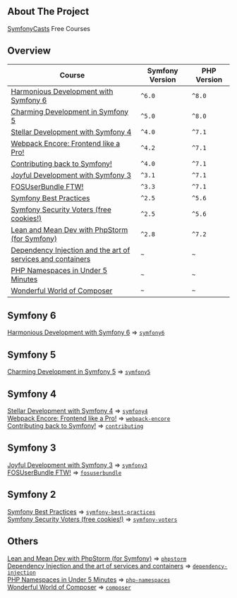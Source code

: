 ## About The Project
[SymfonyCasts][symfonycasts] Free Courses


## Overview
| Course                                                                                 | Symfony Version | PHP Version |
|----------------------------------------------------------------------------------------|-----------------|-------------|
| [Harmonious Development with Symfony 6][sc-symfony6]                                   | `^6.0`          | `^8.0`      |
| [Charming Development in Symfony 5][sc-symfony5]                                       | `^5.0`          | `^8.0`      |
| [Stellar Development with Symfony 4][sc-symfony4]                                      | `^4.0`          | `^7.1`      |
| [Webpack Encore: Frontend like a Pro!][sc-webpack-encore]                              | `^4.2`          | `^7.1`      |
| [Contributing back to Symfony!][sc-contributing]                                       | `^4.0`          | `^7.1`      |
| [Joyful Development with Symfony 3][sc-symfony3]                                       | `^3.1`          | `^7.1`      |
| [FOSUserBundle FTW!][sc-fosuserbundle]                                                 | `^3.3`          | `^7.1`      |
| [Symfony Best Practices][sc-symfony-best-practices]                                    | `^2.5`          | `^5.6`      |
| [Symfony Security Voters (free cookies!)][sc-symfony-voters]                           | `^2.5`          | `^5.6`      |
| [Lean and Mean Dev with PhpStorm &#40;for Symfony&#41;][sc-phpstorm]                   | `^2.8`          | `^7.2`      |
| [Dependency Injection and the art of services and containers][sc-dependency-injection] | `~`             | `~`         |
| [PHP Namespaces in Under 5 Minutes][sc-php-namespaces]                                 | `~`             | `~`         |
| [Wonderful World of Composer][sc-composer]                                             | `~`             | `~`         |


## Symfony 6
[Harmonious Development with Symfony 6][sc-symfony6] => [`symfony6`][symfony6]


## Symfony 5
[Charming Development in Symfony 5][sc-symfony5] => [`symfony5`][symfony5] 


## Symfony 4
[Stellar Development with Symfony 4][sc-symfony4] => [`symfony4`][symfony4]  
[Webpack Encore: Frontend like a Pro!][sc-webpack-encore] => [`webpack-encore`][webpack-encore]  
[Contributing back to Symfony!][sc-contributing] => [`contributing`][contributing]  


## Symfony 3
[Joyful Development with Symfony 3][sc-symfony3] => [`symfony3`][symfony3]  
[FOSUserBundle FTW!][sc-fosuserbundle] => [`fosuserbundle`][fosuserbundle]  


## Symfony 2
[Symfony Best Practices][sc-symfony-best-practices] => [`symfony-best-practices`][symfony-best-practices]  
[Symfony Security Voters (free cookies!)][sc-symfony-voters] => [`symfony-voters`][symfony-voters]  


## Others 
[Lean and Mean Dev with PhpStorm &#40;for Symfony&#41;][sc-phpstorm] => [`phpstorm`][phpstorm]  
[Dependency Injection and the art of services and containers][sc-dependency-injection] => [`dependency-injection`][dependency-injection]   
[PHP Namespaces in Under 5 Minutes][sc-php-namespaces] => [`php-namespaces`][php-namespaces]  
[Wonderful World of Composer][sc-composer] => [`composer`][composer]   


[//]: # (Links)
[symfonycasts]: https://symfonycasts.com/


[//]: # (Symfony 6)
[sc-symfony6]: https://symfonycasts.com/screencast/symfony
[symfony6]: https://github.com/habibun/symfony-casts/tree/symfony6


[//]: # (Symfony 5)
[sc-symfony5]: https://symfonycasts.com/screencast/symfony5
[symfony5]: https://github.com/habibun/symfony-casts/tree/symfony5


[//]: # (Symfony 4)
[sc-symfony4]: https://symfonycasts.com/screencast/symfony4
[symfony4]: https://github.com/habibun/symfony-casts/tree/symfony4

[sc-webpack-encore]: https://symfonycasts.com/screencast/webpack-encore
[webpack-encore]: https://github.com/habibun/symfony-casts/tree/webpack-encore

[sc-contributing]: https://symfonycasts.com/screencast/contributing
[contributing]: https://github.com/habibun/symfony-casts/tree/contributing


[//]: # (Symfony 3)
[sc-symfony3]: https://symfonycasts.com/screencast/symfony3
[symfony3]: https://github.com/habibun/symfony-casts/tree/symfony3

[sc-fosuserbundle]: https://symfonycasts.com/screencast/fosuserbundle
[fosuserbundle]: https://github.com/habibun/symfony-casts/tree/fosuserbundle


[//]: # (Symfony 2)
[sc-symfony-best-practices]: https://symfonycasts.com/screencast/symfony-best-practices
[symfony-best-practices]: https://github.com/habibun/symfony-casts/tree/symfony-best-practices

[sc-symfony-voters]: https://symfonycasts.com/screencast/symfony-voters
[symfony-voters]: https://github.com/habibun/symfony-casts/tree/symfony-voters


[//]: # (Others)
[sc-phpstorm]: https://symfonycasts.com/screencast/phpstorm
[phpstorm]: https://github.com/habibun/symfony-casts/tree/phpstorm

[sc-dependency-injection]: https://symfonycasts.com/screencast/dependency-injection
[dependency-injection]: https://github.com/habibun/symfony-casts/tree/dependency-injection

[sc-php-namespaces]: https://symfonycasts.com/screencast/php-namespaces
[php-namespaces]: https://github.com/habibun/symfony-casts/tree/php-namespaces

[sc-composer]: https://symfonycasts.com/screencast/composer
[composer]: https://github.com/habibun/symfony-casts/tree/composer  


[//]: # (Note about initial commit)
[//]: # (replica course code of finish directory)
